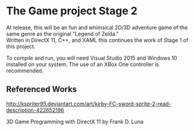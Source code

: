 # The Game project Stage 2
At release, this will be an fun and whimsical 2D/3D adventure game of the same genre as the original "Legend of Zelda."  
Written in DirectX 11, C++, and XAML this continues the work of Stage 1 of this project.



To compile and run, you will need Visual Studio 2015 and Windows 10 installed on your system.  The use of an XBox One controller is recommended.


Referenced Works
-----------------------------
http://kspriter95.deviantart.com/art/kirby-FC-sword-sprite-2-read-description-422652196

3D Game Programming with DirectX 11 by Frank D. Luna

